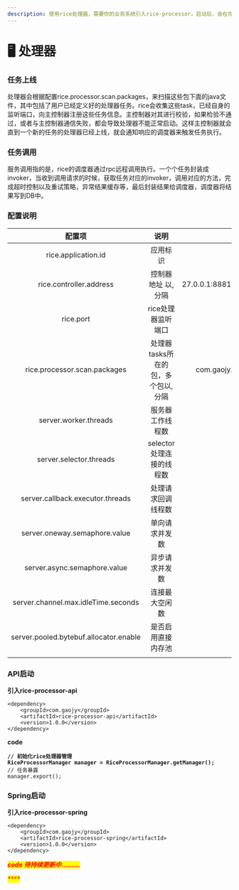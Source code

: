 ```yaml
---
description: 使用rice处理器，需要你的业务系统引入rice-processor，启动后，会在你的系统中新开一个rice端口，提供给rice调度器远程调用。
---
```


# 🖥 处理器

### 任务上线

处理器会根据配置rice.processor.scan.packages，来扫描这些包下面的java文件，其中包括了用户已经定义好的处理器任务。rice会收集这些task，已经自身的监听端口，向主控制器注册这些任务信息。主控制器对其进行校验，如果检验不通过，或者与主控制器通信失败，都会导致处理器不能正常启动。这样主控制器就会直到一个新的任务的处理器已经上线，就会通知响应的调度器来触发任务执行。

### 任务调用&#x20;

服务调用指的是，rice的调度器通过rpc远程调用执行。一个个任务封装成invoker，当收到调用请求的时候，获取任务对应的invoker，调用对应的方法，完成超时控制以及重试策略，异常结果缓存等，最后封装结果给调度器，调度器将结果写到DB中。

### 配置说明

|                   配置项                  |          说明          |                     示例                    |
| :------------------------------------: | :------------------: | :---------------------------------------: |
|           rice.application.id          |         应用标识         |                   10001                   |
|         rice.controller.address        |      控制器地址 以,分隔      | 27.0.0.1:8881,27.0.0.1:8882,27.0.0.1:8883 |
|                rice.port               |      rice处理器监听端口     |                    8888                   |
|      rice.processor.scan.packages      | 处理器tasks所在的包，多个包以,分隔 |    com.gaojy.rice.processor.api.invoker   |
|          server.worker.threads         |       服务器工作线程数       |                     16                    |
|         server.selector.threads        |   selector处理连接的线程数   |                     2                     |
|    server.callback.executor.threads    |       处理请求回调线程数      |                     4                     |
|      server.oneway.semaphore.value     |        单向请求并发数       |                    100                    |
|      server.async.semaphore.value      |        异步请求并发数       |                    100                    |
|   server.channel.max.idleTime.seconds  |        连接最大空闲数       |                    100                    |
| server.pooled.bytebuf.allocator.enable |       是否启用直接内存池      |                   false                   |
|                                        |                      |                                           |

### API启动

**引入rice-processor-api**

```
<dependency>
    <groupId>com.gaojy</groupId>
    <artifactId>rice-processor-api</artifactId>
    <version>1.0.0</version>
</dependency>
```

**code**

<pre><code><strong>// 初始化rice处理器管理
</strong><strong>RiceProcessorManager manager = RiceProcessorManager.getManager();
</strong>// 任务暴露
manager.export();</code></pre>

### Spring启动

**引入rice-processor-spring**

```
<dependency>
    <groupId>com.gaojy</groupId>
    <artifactId>rice-processor-spring</artifactId>
    <version>1.0.0</version>
</dependency>
```

_<mark style="color:red;">**code 待持续更新中.........**</mark>_

_<mark style="color:red;">****</mark>_
